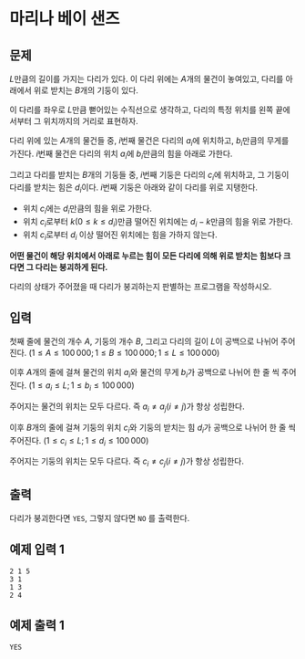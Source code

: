 # 마리나 베이 샌즈

## 문제

$L$만큼의 길이를 가지는 다리가 있다. 이 다리 위에는 $A$개의 물건이 놓여있고, 다리를 아래에서 위로 받치는 $B$개의 기둥이 있다.

이 다리를 좌우로 $L$만큼 뻗어있는 수직선으로 생각하고, 다리의 특정 위치를 왼쪽 끝에서부터 그 위치까지의 거리로 표현하자.

다리 위에 있는 $A$개의 물건들 중, $i$번째 물건은 다리의 $a_i$에 위치하고, $b_i$만큼의 무게를 가진다. $i$번째 물건은 다리의 위치 $a_i$에 $b_i$만큼의 힘을 아래로 가한다.

그리고 다리를 받치는 $B$개의 기둥들 중, $i$번째 기둥은 다리의 $c_i$에 위치하고, 그 기둥이 다리를 받치는 힘은 $d_i$이다. $i$번째 기둥은 아래와 같이 다리를 위로 지탱한다.

* 위치 $c_i$에는 $d_i$만큼의 힘을 위로 가한다.
* 위치 $c_i$로부터 $k (0 \leq k \leq d_i)$만큼 떨어진 위치에는 $d_i-k$만큼의 힘을 위로 가한다.
* 위치 $c_i$로부터 $d_i$ 이상 떨어진 위치에는 힘을 가하지 않는다.

**어떤 물건이 해당 위치에서 아래로 누르는 힘이 모든 다리에 의해 위로 받치는 힘보다 크다면 그 다리는 붕괴하게 된다.**

다리의 상태가 주어졌을 때 다리가 붕괴하는지 판별하는 프로그램을 작성하시오.


## 입력

첫째 줄에 물건의 개수 $A$, 기둥의 개수 $B$, 그리고 다리의 길이 $L$이 공백으로 나뉘어 주어진다. $(1 \leq A \leq 100\,000; 1 \leq B \leq 100\,000; 1 \leq L \leq 100\,000)$

이후 $A$개의 줄에 걸쳐 물건의 위치 $a_i$와 물건의 무게 $b_i$가 공백으로 나뉘어 한 줄 씩 주어진다. $(1 \leq a_i \leq L;\, 1 \leq b_i \leq 100\,000)$

주어지는 물건의 위치는 모두 다르다. 즉 $a_i \not = a_j (i \not = j)$가 항상 성립한다.

이후 $B$개의 줄에 걸쳐 기둥의 위치 $c_i$와 기둥의 받치는 힘 $d_i$가 공백으로 나뉘어 한 줄 씩 주어진다. $(1 \leq c_i \leq L;\, 1 \leq d_i \leq 100\,000)$

주어지는 기둥의 위치는 모두 다르다. 즉 $c_i \not = c_j (i \not = j)$가 항상 성립한다.

## 출력

다리가 붕괴한다면 `YES`, 그렇지 않다면 `NO` 를 출력한다.


## 예제 입력 1

```
2 1 5
3 1
1 3
2 4
```

## 예제 출력 1

```
YES
```
